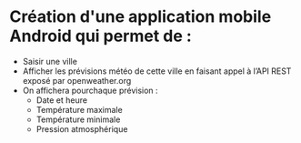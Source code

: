 <h1>Création d'une application mobile Android qui permet de : </h1>
<ul>
  <li>Saisir une ville</li>
  <li>Afficher les prévisions météo de cette ville
en faisant appel à l’API REST exposé par
openweather.org</li>
  <li>
    On affichera pourchaque prévision :
    <ul>
      <li>Date et heure</li>
       <li>Température maximale</li>
      <li>Température minimale</li>
      <li>Pression atmosphérique</li>
    </ul>
  </li>
</ul>
